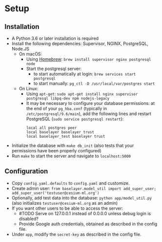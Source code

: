 # Setup
## Installation
- A Python 3.6 or later installation is required
- Install the following dependencies: Supervisor, NGINX, PostgreSQL, Node.JS
  - On macOS:
    - Using [Homebrew](http://brew.sh/): `brew install supervisor nginx postgresql node`
    - Start the postgresql server:
      - to start automatically at login: `brew services start postgresql`
      - to start manually: `pg_ctl -D /usr/local/var/postgres start`
  - On Linux:
    - Using `apt-get`: `sudo apt-get install nginx supervisor postgresql libpq-dev npm nodejs-legacy`
    - It may be necessary to configure your database permissions: at the end of your `pg_hba.conf` (typically in `/etc/postgresql/9.6/main`), add the following lines and restart PostgreSQL (`sudo service postgresql restart`):
      ```
      local all postgres peer
      local baselayer baselayer trust
      local baselayer_test baselayer trust
      ```
- Initialize the database with `make db_init` (also tests that your permissions have been properly configured)
- Run `make` to start the server and navigate to `localhost:5000`

## Configuration
- Copy `config.yaml.defaults` to `config.yaml` and customize.
- Create admin user: `from baselayer.model_util import add_super_user; add_super_user('testuser@cesium-ml.org')`
- Optionally, add test data into the database: `python app/model_util.py` (also initializes `testuser@cesium-ml.org` as an admin)
- If you want other users to be able to access the server:
  - #TODO Serve on 127.0.0.1 instead of 0.0.0.0 unless debug login is disabled?
  - Provide Google auth credentials, obtained as described in the config file.
- Under `app`, modify the `secret-key` as described in the config file.
